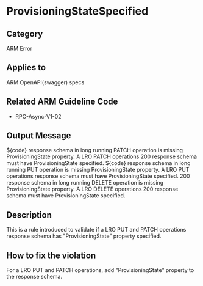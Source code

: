 # ProvisioningStateSpecified

## Category

ARM Error

## Applies to

ARM OpenAPI(swagger) specs

## Related ARM Guideline Code

- RPC-Async-V1-02

## Output Message

${code} response schema in long running PATCH operation is missing ProvisioningState property. A LRO PATCH operations 200 response schema must have ProvisioningState specified.
${code} response schema in long running PUT operation is missing ProvisioningState property. A LRO PUT operations response schema must have ProvisioningState specified.
200 response schema in long running DELETE operation is missing ProvisioningState property. A LRO DELETE operations 200 response schema must have ProvisioningState specified.

## Description

This is a rule introduced to validate if a LRO PUT and PATCH operations response schema has "ProvisioningState" property specified.

## How to fix the violation

For a LRO PUT and PATCH operations, add "ProvisioningState" property to the response schema.

